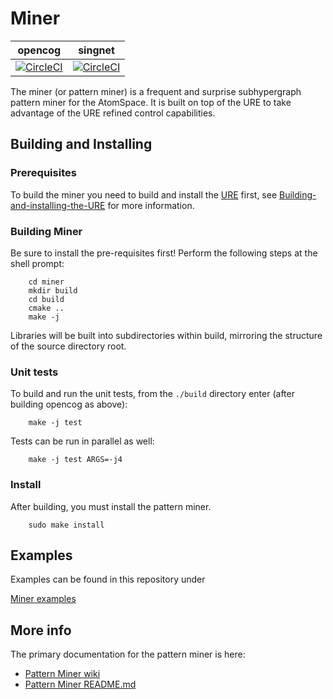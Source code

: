 # Miner

opencog | singnet
------- | -------
[![CircleCI](https://circleci.com/gh/opencog/miner.svg?style=svg)](https://circleci.com/gh/opencog/miner) | [![CircleCI](https://circleci.com/gh/singnet/miner.svg?style=svg)](https://circleci.com/gh/singnet/miner)

<!-- singnet/miner [![CircleCI](https://circleci.com/gh/singnet/miner.svg?style=svg)](https://circleci.com/gh/singnet/miner) -->

<!-- <a href="https://circleci.com/gh/opencog/miner"><img src="https://circleci.com/gh/opencog/miner.svg?style=svg"></a> -->

<!-- <table> -->
<!--     <tr> -->
<!--         <td>Foo</td> -->
<!--     </tr> -->
<!-- </table> -->

<!-- <script type="text/javascript"> -->
<!-- JavaScript statements.......  -->
<!-- </script>  -->

<!-- <noscript> -->
<!-- ... code .... -->
<!-- </noscript>  -->

The miner (or pattern miner) is a frequent and surprise subhypergraph
pattern miner for the AtomSpace. It is built on top of the URE to take
advantage of the URE refined control capabilities.

## Building and Installing

### Prerequisites

To build the miner you need to build and install the
[URE](https://wiki.opencog.org/w/URE) first, see
[Building-and-installing-the-URE](https://github.com/opencog/ure#building-and-installing)
for more information.

### Building Miner

Be sure to install the pre-requisites first!
Perform the following steps at the shell prompt:
```
    cd miner
    mkdir build
    cd build
    cmake ..
    make -j
```
Libraries will be built into subdirectories within build, mirroring
the structure of the source directory root.

### Unit tests

To build and run the unit tests, from the `./build` directory enter
(after building opencog as above):
```
    make -j test
```
Tests can be run in parallel as well:
```
    make -j test ARGS=-j4
```

### Install

After building, you must install the pattern miner.
```
    sudo make install
```

## Examples

Examples can be found in this repository under

[Miner examples](examples/miner)

## More info

The primary documentation for the pattern miner is here:

* [Pattern Miner wiki](https://wiki.opencog.org/w/Pattern_miner)
* [Pattern Miner README.md](opencog/miner/README.md)
